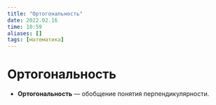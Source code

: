 ```yaml
---
title: "Ортогональность"
date: 2022.02.16
time: 10:59
aliases: []
tags: [математика]
---
```


# Ортогональность

- **Ортогональность** — обобщение понятия перпендикулярности. 
